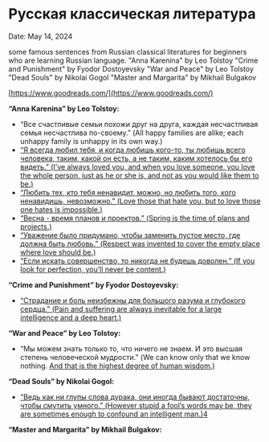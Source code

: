 # Русская классическая литература

Date: May 14, 2024

some famous sentences from Russian classical literatures for beginners who are learning Russian language.
"Anna Karenina" by Leo Tolstoy
"Crime and Punishment" by Fyodor Dostoyevsky
"War and Peace" by Leo Tolstoy
"Dead Souls" by Nikolai Gogol
"Master and Margarita" by Mikhail Bulgakov

[https://www.goodreads.com/](https://www.goodreads.com/)

**“Anna Karenina” by Leo Tolstoy:**

- “Все счастливые семьи похожи друг на друга, каждая несчастливая семья несчастлива по-своему.” (All happy families are alike; each unhappy family is unhappy in its own way.)
- [“Я всегда любил тебя, и когда любишь кого-то, ты любишь всего человека, таким, какой он есть, а не таким, каким хотелось бы его видеть.” (I’ve always loved you, and when you love someone, you love the whole person, just as he or she is, and not as you would like them to be.)](https://bookroo.com/quotes/anna-karenina)
- [“Любить тех, кто тебя ненавидит, можно, но любить того, кого ненавидишь, невозможно.” (Love those that hate you, but to love those one hates is impossible.)](https://bookroo.com/quotes/anna-karenina)
- [“Весна - время планов и проектов.” (Spring is the time of plans and projects.)](https://bookroo.com/quotes/anna-karenina)
- [“Уважение было придумано, чтобы заменить пустое место, где должна быть любовь.” (Respect was invented to cover the empty place where love should be.)](https://bookroo.com/quotes/anna-karenina)
- [“Если искать совершенство, то никогда не будешь доволен.” (If you look for perfection, you’ll never be content.)](https://www.goodreads.com/work/quotes/2507928)

**“Crime and Punishment” by Fyodor Dostoyevsky:**

- [“Страдание и боль неизбежны для большого разума и глубокого сердца.” (Pain and suffering are always inevitable for a large intelligence and a deep heart.)](https://www.goodreads.com/work/quotes/3393917)

**“War and Peace” by Leo Tolstoy:**

- “Мы можем знать только то, что ничего не знаем. И это высшая степень человеческой мудрости.” (We can know only that we know nothing. [And that is the highest degree of human wisdom.)](https://www.goodreads.com/work/quotes/4912783)

**“Dead Souls” by Nikolai Gogol:**

- [“Ведь как ни глупы слова дурака, они иногда бывают достаточны, чтобы смутить умного.” (However stupid a fool’s words may be, they are sometimes enough to confound an intelligent man.)4](https://www.goodreads.com/work/quotes/1001298)

**“Master and Margarita” by Mikhail Bulgakov:**


